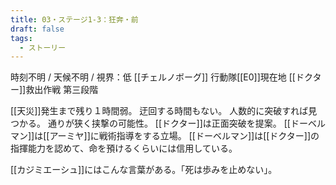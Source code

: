 ```yaml
---
title: 03・ステージ1-3：狂奔・前
draft: false
tags:
  - ストーリー
---
```

時刻不明 / 天候不明 / 視界：低
[[チェルノボーグ]] 行動隊[[E0]]現在地
[[ドクター]]救出作戦 第三段階

[[天災]]発生まで残り１時間弱。
迂回する時間もない。
人数的に突破すれば見つかる。
通りが狭く挟撃の可能性。
[[ドクター]]は正面突破を提案。
[[ドーベルマン]]は[[アーミヤ]]に戦術指導をする立場。
[[ドーベルマン]]は[[ドクター]]の指揮能力を認めて、命を預けるくらいには信用している。

[[カジミエーシュ]]にはこんな言葉がある。「死は歩みを止めない」。